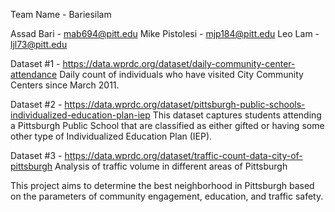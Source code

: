 Team Name - Bariesilam

Assad Bari - mab694@pitt.edu
Mike Pistolesi - mjp184@pitt.edu
Leo Lam - ljl73@pitt.edu

Dataset #1 - https://data.wprdc.org/dataset/daily-community-center-attendance
Daily count of individuals who have visited City Community Centers since March 2011.

Dataset #2 - https://data.wprdc.org/dataset/pittsburgh-public-schools-individualized-education-plan-iep
This dataset captures students attending a Pittsburgh Public School that are classified as either gifted or having some other type of Individualized Education Plan (IEP).

Dataset #3 - https://data.wprdc.org/dataset/traffic-count-data-city-of-pittsburgh
Analysis of traffic volume in different areas of Pittsburgh

This project aims to determine the best neighborhood in Pittsburgh based on the parameters of community engagement, education, and traffic safety.
